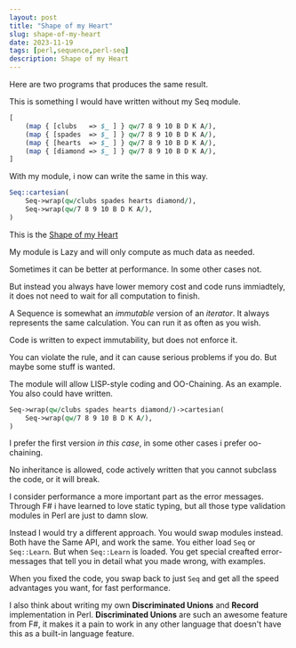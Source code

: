 ```yaml
---
layout: post
title: "Shape of my Heart"
slug: shape-of-my-heart
date: 2023-11-19
tags: [perl,sequence,perl-seq]
description: Shape of my Heart
---
```


Here are two programs that produces the same result.

This is something I would have written without my Seq module.

```perl
[
    (map { [clubs   => $_ ] } qw/7 8 9 10 B D K A/),
    (map { [spades  => $_ ] } qw/7 8 9 10 B D K A/),
    (map { [hearts  => $_ ] } qw/7 8 9 10 B D K A/),
    (map { [diamond => $_ ] } qw/7 8 9 10 B D K A/),
]
```

With my module, i now can write the same in this way.

```perl
Seq::cartesian(
    Seq->wrap(qw/clubs spades hearts diamond/),
    Seq->wrap(qw/7 8 9 10 B D K A/),
)
```

This is the [Shape of my Heart](https://www.youtube.com/watch?v=QK-Z1K67uaA)

My module is Lazy and will only compute as much data as needed.

Sometimes it can be better at performance. In some other cases not.

But instead you always have lower memory cost and code runs immiadtely, it does
not need to wait for all computation to finish.

A Sequence is somewhat an *immutable* version of an *iterator*. It always
represents the same calculation. You can run it as often as you wish.

Code is written to expect immutability, but does not enforce it.

You can violate the rule, and it can cause serious problems if you do. But maybe
some stuff is wanted.

The module will allow LISP-style coding and OO-Chaining. As an example. You
also could have written.

```perl
Seq->wrap(qw/clubs spades hearts diamond/)->cartesian(
    Seq->wrap(qw/7 8 9 10 B D K A/),
)
```

I prefer the first version *in this case*, in some other cases i prefer
oo-chaining.

No inheritance is allowed, code actively written that you cannot subclass the
code, or it will break.

I consider performance a more important part as the error messages. Through
F# i have learned to love static typing, but all those type validation modules
in Perl are just to damn slow.

Instead I would try a different approach. You would swap modules instead. Both
have the Same API, and work the same. You either load `Seq` or `Seq::Learn`.
But when `Seq::Learn` is loaded. You get special creafted error-messages that tell
you in detail what you made wrong, with examples.

When you fixed the code, you swap back to just `Seq` and get all the speed
advantages you want, for fast performance.

I also think about writing my own **Discriminated Unions** and **Record**
implementation in Perl. **Discriminated Unions** are such an awesome feature from F#,
it makes it a pain to work in any other language that doesn't have this as
a built-in language feature.
